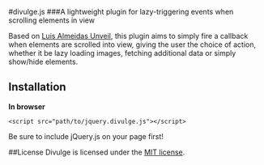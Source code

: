 #divulge.js
###A lightweight plugin for lazy-triggering events when scrolling elements in view

Based on [Luis Almeidas Unveil](http://luis-almeida.github.io/unveil/), this plugin aims to simply fire a callback when elements are scrolled into view, giving the user the choice of action, whether it be lazy loading images, fetching additional data or simply show/hide elements.

## Installation

**In browser**

`<script src="path/to/jquery.divulge.js"></script>`

Be sure to include jQuery.js on your page first!

##License
Divulge is licensed under the [MIT license](http://opensource.org/licenses/MIT).
